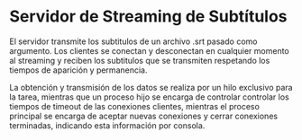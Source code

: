 # Servidor de Streaming de Subtítulos

El servidor transmite los subtitulos de un archivo .srt pasado como argumento. Los clientes se conectan y desconectan en
cualquier momento al streaming y reciben los subtitulos que se transmiten respetando los tiempos de aparición y permanencia.

La obtención y transmisión de los datos se realiza por un hilo exclusivo para la tarea, mientras que un proceso hijo se encarga de controlar 
controlar los tiempos de timeout de las conexiones clientes, mientras el proceso principal se encarga de aceptar nuevas conexiones y 
cerrar conexiones terminadas, indicando esta información por consola.
